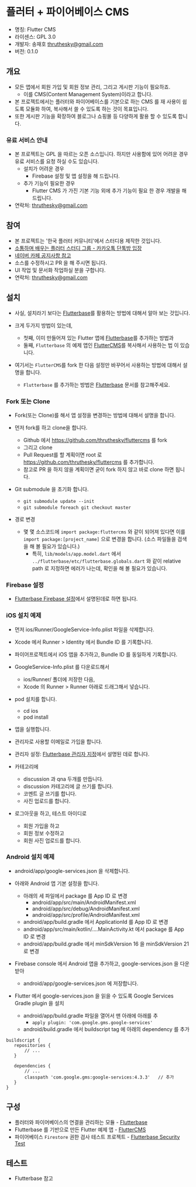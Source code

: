 # 플러터 + 파이어베이스 CMS

* 명칭: Flutter CMS
* 라이센스: GPL 3.0
* 개발자: 송재호 thruthesky@gmail.com
* 버전: 0.1.0

## 개요

* 모든 앱에서 회원 가입 및 회원 정보 관리, 그리고 게시판 기능이 필요하죠.
  * 이를 CMS(Content Management System)이라고 합니다.
* 본 프로젝트에서는 플러터와 파이어베이스를 기본으로 하는 CMS 를 재 사용이 쉽도록 모듈화 하여, 복사해서 쓸 수 있도록 하는 것이 목표입니다.
* 또한 게시판 기능을 확장하여 블로그나 쇼핑몰 등 다양하게 활용 할 수 있도록 합니다.

### 유료 서비스 안내

* 본 프로젝트는 GPL 을 따르는 오픈 소스입니다. 하지만 사용함에 있어 어려운 경우 유료 서비스를 요청 하실 수도 있습니다.
  * 설치가 어려운 경우
    * Firebase 설정 및 앱 설정을 해 드립니다.
  * 추가 기능이 필요한 경우
    * Flutter CMS 가 가진 기본 기능 외에 추가 기능이 필요 한 경우 개발을 해 드립니다.
* 연락처: thruthesky@gmail.com

## 참여

* 본 프로젝트는 '한국 플러터 커뮤니티'에서 스터디용 제작한 것입니다.
* [소통하며 배우는 플러터 스터디 그룹 - 카카오톡 단톡방 입장](https://open.kakao.com/o/g20m41Mb)
* [네이버 카페 공지사항 참고](https://cafe.naver.com/ionic2/1869)
* 소스를 수정하시고 PR 을 해 주시면 됩니다.
* UI 작업 및 문서화 작업하실 분을 구합니다.
* 연락처: thruthesky@gmail.com

## 설치

* 사실, 설치라기 보다는 [Flutterbase](https://github.com/thruthesky/flutterbase)를 활용하는 방법에 대해서 알아 보는 것입니다.
* 크게 두가지 방법이 있는데,
  * 첫째, 이미 만들어져 있는 Flutter 앱에 [Flutterbase](https://github.com/thruthesky/flutterbase)를 추가하는 방법과
  * 둘째, `Flutterbase` 의 예제 앱인 [FlutterCMS](https://github.com/thruthesky/fluttercms)를 복사해서 사용하는 법
    이 있습니다.

* 여기서는 `FlutterCMS`를 fork 한 다음 설정만 바꾸어서 사용하는 방법에 대해서 설명을 합니다.
  * `Flutterbase` 를 추가하는 방법은 [Flutterbase](https://github.com/thruthesky/flutterbase) 문서를 참고해주세요.

### Fork 또는 Clone

* Fork(또는 Clone)를 해서 앱 설정을 변경하는 방법에 대해서 설명을 합니다.

* 먼저 fork를 하고 clone을 합니다.
  * Github 에서 https://github.com/thruthesky/fluttercms 를 fork
  * 그리고 clone
  * Pull Request를 할 계획이면 root 로 https://github.com/thruthesky/fluttercms 를 추가합니다.
  * 참고로 PR 을 하지 않을 계획이면 굳이 fork 하지 않고 바로 clone 하면 됩니다.

* Git submodule 을 초기화 합니다.
  * `git submodule update --init`
  * `git submodule foreach git checkout master`

* 경로 변경
  * 몇 몇 소스코드에 `import package:fluttercms` 와 같이 되어져 있다면 이를 `import package:[project_name]` 으로 변경을 합니다. (소스 파일들을 검색을 해 볼 필요가 있습니다.)
    * 특히, `lib/models/app.model.dart` 에서 `../flutterbase/etc/flutterbase.globals.dart` 와 같이 relative path 로 지정하면 에러가 나는데, 확인을 해 볼 필요가 있습니다.

### Firebase 설정

* [Flutterbase Firebase 설정](https://github.com/thruthesky/flutterbase#firebase-%EC%84%A4%EC%A0%95)에서 설명된데로 하면 됩니다.

### iOS 설치 예제

* 먼저 ios/Runner/GoogleService-Info.plist 파일을 삭제합니다.
* Xcode 에서 Runner > Identity 에서 Bundle ID 를 기록합니다.
* 파이어프로젝트에서 iOS 앱을 추가하고, Bundle ID 를 동일하게 기록합니다.
* GoogleService-Info.plist 를 다운로드해서
  * ios/Runner/ 폴더에 저장한 다음,
  * Xcode 의 Runner > Runner 아래로 드래그해서 넣습니다.
* pod 설치를 합니다.
  * cd ios
  * pod install

* 앱을 실행합니다.
* 관리자로 사용할 이메일로 가입을 합니다.
* 관리자 설정: [Flutterbase 관리자 지정](https://github.com/thruthesky/flutterbase#%EA%B4%80%EB%A6%AC%EC%9E%90-%EC%84%A4%EC%A0%95e)에서 설명된 데로 합니다.
* 카테고리에
  * discussion 과 qna 두개를 만듭니다.
  * discussion 카테고리에 글 쓰기를 합니다.
  * 코멘트 글 쓰기를 합니다.
  * 사진 업로드를 합니다.

* 로그아웃을 하고, 테스트 아이디로
  * 회원 가입을 하고
  * 회원 정보 수정하고
  * 회원 사진 업로드를 합니다.


### Android 설치 예제

* android/app/google-services.json 을 삭제합니다.
* 아래와 Android 앱 기본 설정을 합니다.
  * 아래의 세 파일에서 package 를 App ID 로 변경
    * android/app/src/main/AndroidManifest.xml
    * android/app/src/debug/AndroidManifest.xml
    * android/app/src/profile/AndroidManifest.xml
  * android/app/build.gradle 에서 ApplicationId 를 App ID 로 변경
  * android/app/src/main/kotlin/….MainActivity.kt 에서 package 를 App ID 로 변경
  * android/app/build.gradle 에서 minSdkVersion 16 을 minSdkVersion 21 로 변경

* Firebase console 에서 Android 앱을 추가하고, google-services.json 을 다운 받아
  * android/app/google-services.json 에 저장합니다.

* Flutter 에서 google-services.json 을 읽을 수 있도록 Google Services Gradle plugin 을 설치
  * android/app/build.gradle 파일을 열어서 맨 아래에 아래를 추
    * `apply plugin: 'com.google.gms.google-services'`
  * android/build.gradle 에서 buildscript tag 에 아래의 dependency 를 추가

```
buildscript {
   repositories {
       // ...
   }

   dependencies {
       // ...
       classpath 'com.google.gms:google-services:4.3.3'   // 추가
   }
}
```




## 구성

* 플러터와 파이어베이스의 연결을 관리하는 모듈 - [Flutterbase](https://github.com/thruthesky/flutterbase)
* Flutterbase 를 기반으로 만든 Flutter 예제 앱 - [FlutterCMS](https://github.com/thruthesky/fluttercms)
* 파이어베이스 `Firestore` 권한 검사 테스트 프로젝트 - [Flutterbase Security Test](https://github.com/thruthesky/flutterbase-security-test) 

## 테스트

* Flutterbase 참고

